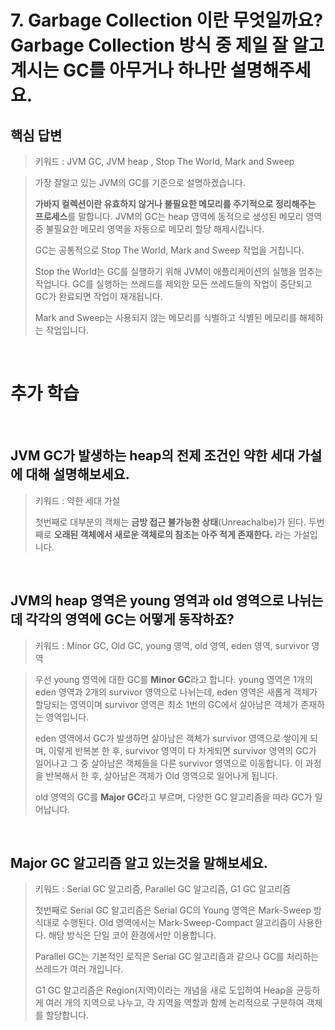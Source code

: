 # 7. Garbage Collection 이란 무엇일까요? Garbage Collection 방식 중 제일 잘 알고 계시는 GC를 아무거나 하나만 설명해주세요.

## 핵심 답변

> 키워드 : JVM GC, JVM heap , Stop The World, Mark and Sweep

> 가장 잘알고 있는 JVM의 GC를 기준으로 설명하겠습니다.
>
> **가바지 컬렉션이란 유효하지 않거나 불필요한 메모리를 주기적으로 정리해주는 프로세스**를 말합니다. JVM의 GC는 heap 영역에 동적으로 생성된 메모리 영역 중 불필요한 메모리 영역을 자동으로 메모리 할당 해제시킵니다.
>
> GC는 공통적으로 Stop The World, Mark and Sweep 작업을 거칩니다.
>
> Stop the World는 GC를 실행하기 위해 JVM이 애플리케이션의 실행을 멈추는 작업니다. GC를 실행하는 쓰레드를 제외한 모든 쓰레드들의 작업이 중단되고 GC가 완료되면 작업이 재개됩니다.
>
> Mark and Sweep는 사용되지 않는 메모리를 식별하고 식별된 메모리를 해제하는 작업입니다.

<br/>

# 추가 학습

<br/>

## JVM GC가 발생하는 heap의 전제 조건인 약한 세대 가설에 대해 설명해보세요.

> 키워드 : 약한 세대 가설
> 
> 첫번째로 대부분의 객체는 **금방 접근 불가능한 상태**(Unreachalbe)가 된다.
> 두번째로 **오래된 객체에서 새로운 객체로의 참조는 아주 적게 존재한다.** 라는 가설입니다.

<br/>

## JVM의 heap 영역은 young 영역과 old 영역으로 나뉘는데 각각의 영역에 GC는 어떻게 동작하죠?

> 키워드 : Minor GC, Old GC, young 영역, old 영역, eden 영역, survivor 영역

> 우선 young 영역에 대한 GC를 **Minor GC**라고 합니다. young 영역은 1개의 eden 영역과 2개의 survivor 영역으로 나뉘는데,
> eden 영역은 새롭게 객체가 할당되는 영역이며 survivor 영역은 최소 1번의 GC에서 살아남은 객체가 존재하는 영역입니다.
> 
> eden 영역에서 GC가 발생하면 살아남은 객체가 survivor 영역으로 쌓이게 되며, 이렇게 반복본 한 후, survivor
> 영역이 다 차게되면 survivor 영역의 GC가 일어나고 그 중 살아남은 객체들을 다른 survivor 영역으로 이동합니다.
> 이 과정을 반복해서 한 후, 살아남은 객체가 Old 영역으로 일어나게 됩니다.
> 
> old 영역의 GC를 **Major GC**라고 부르며, 다양한 GC 알고리즘을 따라 GC가 일어납니다.

<br/>

## Major GC 알고리즘 알고 있는것을 말해보세요.

> 키워드 : Serial GC 알고리즘, Parallel GC 알고리즘, G1 GC 알고리즘
> 
> 첫번째로 Serial GC 알고리즘은 Serial GC의 Young 영역은 Mark-Sweep 방식대로 수행된다.
> Old 영역에서는 Mark-Sweep-Compact 알고리즘이 사용한다. 해당 방식은 단일 코어 환경에서만 이용합니다.
> 
> Parallel GC는 기본적인 로직은  Serial GC 알고리즘과 같으나 GC를 처리하는 쓰레드가 여러 개입니다.
> 
> G1 GC 알고리즘은 Region(지역)이라는 개념을 새로 도입하여 Heap을 균등하게 여러 개의 지역으로 나누고, 각 지역을 역할과 함께 논리적으로 구분하여 객체를 할당합니다.

